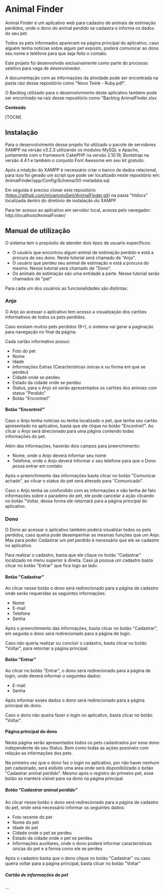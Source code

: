 # Animal Finder

Animal Finder é um aplicativo web para cadastro de animais de estimação perdidos, onde o dono do animal perdido se cadastra e informa os dados do seu pet.

Todos os pets informados aparecem na página principal do aplicativo, caso alguém tenha noticias sobre algum pet exposto, poderá comunicar ao dono seu nome e telefone para que seja feito o contato.

Este projeto foi desenvolvido exclusivamente como parte do processo seletivo para vaga de desenvolvedor.

A documentação com as informações da atividade pode ser encontrada na pasta raiz desse repositório como "Novo Teste - Ruby.pdf".

O Backlog utilizado para o desenvolvimento deste aplicativo também pode ser encontrado na raíz desse repositório como "Backlog AnimalFinder.xlsx

**Conteúdo**

[TOCM]

## Instalação

Para o desenvolvimento desse projeto foi utilizado o pacote de servidores XAMPP na versão v3.2.3 utilizando os modulos MySQL e Apache, juntamente com o framework CakePHP na versão 2.10.19, Bootstrap na versão 4.4.1 e também o conjunto Font Awesome em seu kit gratuito.

Após a intalção do XAMPP é necessário criar o banco de dados relacional, para isso foi gerado um script que pode ser localizado neste repositório em: AnimalFinder/app/Config/Schema/00-metadata.sql

Em seguida é preciso clonar este repositório (https://github.com/miyamotoSeiji/AnimalFinder.git) na pasta "htdocs" localizada dentro do diretório de instalação do XAMPP.

Para ter acesso ao aplicativo em servidor local, acesse pelo navegador: http://localhost/AnimalFinder/

## Manual de utilização

O sistema tem o propósito de atender dois tipos de usuario especificos:

- O usuário que encontrou algum animal de estimação perdido e está a procura de seu dono. Neste tutorial será chamado de "Anjo".
- O usuário que perdeu seu animal de estimação e está a procura do mesmo. Nesse tutorial será chamado de "Dono".
- Os animais de estimação são uma entidade a parte. Nesse tutorial serão chamados de "pet"

Para cada um dos usuários as funcionalidades são distintas:

### Anjo

O Anjo ao acessar o aplicativo tem acesso a visualização dos cartões informativos de todos os pets perdidos.

Caso existam muitos pets perdidos (9+), o sistema vai gerar a paginação para navegação no final da página.

Cada cartão informativo possui:

- Foto do pet
- Nome
- Idade
- Informações Extras (Caracteristicas únicas e ou forma em que se perdeu)
- Cidade onde se perdeu
- Estado da cidade onde se perdeu
- Status, para o Anjo só serão apresentados os cartões dos animais com status "Perdido"
- Botão "Encontrei!"

#### Botão "Encontrei!"

Caso o Anjo tenha notícias ou tenha localizado o pet, que tenha seu cartão apresentado no aplicativo, basta que ele clique no botão "Encontrei!". Ao clicar o Anjo será direcionado para uma página contendo todas informações do pet.

Além das informações, haverão dois campos para preenchimento:

- Nome, onde o Anjo deverá informar seu nome
- Telefone, onde o Anjo deverá informar o seu telefone para que o Dono possa entrar em contato

Após o preenchimento das informações basta clicar no botão "Comunicar achado", ao clicar o status do pet será alterado para "Comunicado".

Caso o Anjo tenha se confundido com as informações e não tenha de fato informações sobre o paradeiro do pet, ele pode cancelar a ação clicando no botão "Voltar, dessa forma ele retornará para a página principal do aplicativo.

### Dono

O Dono ao acessar o aplicativo também poderá visualizar todos os pets perdidos, caso queira pode desempenhar as mesmas funções que um Anjo. Mas para poder Cadastrar um pet perdido é necessário que ele se cadastre no aplicativo.

Para realizar o cadastro, basta que ele clique no botão "Cadastrar" localizado no menu superior à direita. Caso já possua um cadastro basta clicar no botão "Entrar" que fica logo ao lado.

#### Botão "Cadastrar"

Ao clicar nesse botão o dono será redirecionado para a página de cadastro onde serão requeridas as seguintes informações:

- Nome
- E-mail
- Telefone
- Senha

Após o preenchimento das informações, basta clicar no botão "Cadastrar", em seguida o dono será redirecionado para a página de login.

Caso não queria realizar ou concluir o cadastro, basta clicar no botão "Voltar", para retornar a página principal.

#### Botão "Entrar"

Ao clicar no botão "Entrar", o dono será redirecionado para a página de login, onde deverá informar o seguintes dados:

- E-mail
- Senha

Após informar esses dados o dono será redirecionado para a página principal do dono.

Caso o dono não queira fazer o login no aplicativo, basta clicar no botão "Voltar".

#### Página principal do dono

Nesta página serão apresentados todos os pets cadastrados por esse dono independente do seu Status. Bem como todas as ações possíveis com relação as informações dos pets.

Na primeira vez que o dono faz o login no aplicativo, por não haver nenhum pet cadastrado, será exibido uma área onde será disponibilizado o botão "Cadastrar animal perdido". Mesmo após o registro do primeiro pet, esse botão se manterá visivel para oa dono na página principal.

##### Botão "Cadastrar animal perdido"

Ao clicar nesse botão o dono será redirecionado para a página de cadastro do pet, onde será necessário informar os seguintes dados:

- Foto recente do pet
- Nome do pet
- Idade do pet
- Cidade onde o pet se perdeu
- Estado da cidade onde o pet se perdeu
- Informações auxiliares, onde o dono poderá informar caracteristicas únicas do pet e a forma como ele se perdeu

Após o cadastro basta que o dono clique no botão "Cadastrar" ou caso queira voltar para a página principal, basta clicar no botão "Voltar"

##### Cartão de informações do pet 

...
